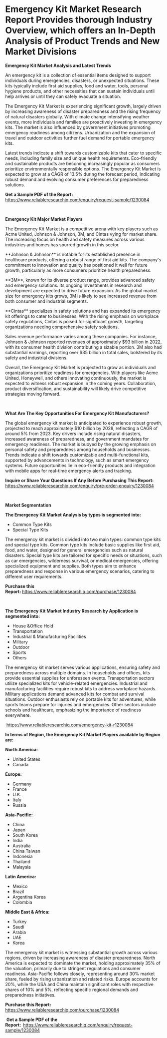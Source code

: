 <p><h1>Emergency Kit Market Research Report Provides thorough Industry Overview, which offers an In-Depth Analysis of Product Trends and New Market Divisions</h1></p><p><strong>Emergency Kit Market Analysis and Latest Trends</strong></p>
<p><p>An emergency kit is a collection of essential items designed to support individuals during emergencies, disasters, or unexpected situations. These kits typically include first aid supplies, food and water, tools, personal hygiene products, and other necessities that can sustain individuals until help arrives or until they can safely evacuate a situation.</p><p>The Emergency Kit Market is experiencing significant growth, largely driven by increasing awareness of disaster preparedness and the rising frequency of natural disasters globally. With climate change intensifying weather events, more individuals and families are proactively investing in emergency kits. The market is also influenced by government initiatives promoting emergency readiness among citizens. Urbanization and the expansion of travel and outdoor activities further fuel demand for portable emergency kits.</p><p>Latest trends indicate a shift towards customizable kits that cater to specific needs, including family size and unique health requirements. Eco-friendly and sustainable products are becoming increasingly popular as consumers prioritize environmentally responsible options. The Emergency Kit Market is expected to grow at a CAGR of 13.5% during the forecast period, indicating robust demand and evolving consumer preferences for preparedness solutions.</p></p>
<p><strong>Get a Sample PDF of the Report:&nbsp;</strong> <a href="https://www.reliableresearchiq.com/enquiry/request-sample/1230084?utm_campaign=3572&utm_medium=2&utm_source=Github&utm_content=ia&utm_term=13042025&utm_id=emergency-kit">https://www.reliableresearchiq.com/enquiry/request-sample/1230084</a></p>
<p>&nbsp;</p>
<p><strong>Emergency Kit Major Market Players</strong></p>
<p><p>The Emergency Kit Market is a competitive arena with key players such as Acme United, Johnson & Johnson, 3M, and Cintas vying for market share. The increasing focus on health and safety measures across various industries and homes has spurred growth in this sector.</p><p>**Johnson & Johnson** is notable for its established presence in healthcare products, offering a robust range of first aid kits. The company's commitment to innovation and quality has positioned it well for future growth, particularly as more consumers prioritize health preparedness.</p><p>**3M**, known for its diverse product range, provides advanced safety and emergency solutions. Its ongoing investments in research and development are expected to drive future expansion. As the global market size for emergency kits grows, 3M is likely to see increased revenue from both consumer and industrial segments.</p><p>**Cintas** specializes in safety solutions and has expanded its emergency kit offerings to cater to businesses. With the rising emphasis on workplace safety regulations, Cintas is poised for significant growth, targeting organizations needing comprehensive safety solutions.</p><p>Sales revenue performance varies among these companies. For instance, Johnson & Johnson reported revenues of approximately $93 billion in 2022, with its consumer health division contributing a sizable portion. 3M also had substantial earnings, reporting over $35 billion in total sales, bolstered by its safety and industrial divisions. </p><p>Overall, the Emergency Kit Market is projected to grow as individuals and organizations prioritize readiness for emergencies. With players like Acme United, Honeywell, and others innovating continuously, the market is expected to witness robust expansion in the coming years. Collaboration, product diversification, and sustainability will likely drive competitive strategies moving forward.</p></p>
<p>&nbsp;</p>
<p><strong>What Are The Key Opportunities For Emergency Kit Manufacturers?</strong></p>
<p><p>The global emergency kit market is anticipated to experience robust growth, projected to reach approximately $10 billion by 2028, reflecting a CAGR of around 5% from 2023. Key drivers include rising natural disasters, increased awareness of preparedness, and government mandates for emergency readiness. The market is buoyed by the growing emphasis on personal safety and preparedness among households and businesses. Trends indicate a shift towards customizable and multi-functional kits, supported by advancements in technology, such as smart emergency systems. Future opportunities lie in eco-friendly products and integration with mobile apps for real-time emergency alerts and tracking.</p></p>
<p><strong>Inquire or Share Your Questions If Any Before Purchasing This Report:</strong> <a href="https://www.reliableresearchiq.com/enquiry/pre-order-enquiry/1230084?utm_campaign=3572&utm_medium=2&utm_source=Github&utm_content=ia&utm_term=13042025&utm_id=emergency-kit">https://www.reliableresearchiq.com/enquiry/pre-order-enquiry/1230084</a></p>
<p>&nbsp;</p>
<p><strong>Market Segmentation</strong></p>
<p><strong>The Emergency Kit Market Analysis by types is segmented into:</strong></p>
<p><ul><li>Common Type Kits</li><li>Special Type Kits</li></ul></p>
<p><p>The emergency kit market is divided into two main types: common type kits and special type kits. Common type kits include basic supplies like first aid, food, and water, designed for general emergencies such as natural disasters. Special type kits are tailored for specific needs or situations, such as car emergencies, wilderness survival, or medical emergencies, offering specialized equipment and supplies. Both types aim to enhance preparedness and response in various emergency scenarios, catering to different user requirements.</p></p>
<p><strong>Purchase this Report:&nbsp;</strong><a href="https://www.reliableresearchiq.com/purchase/1230084?utm_campaign=3572&utm_medium=2&utm_source=Github&utm_content=ia&utm_term=13042025&utm_id=emergency-kit">https://www.reliableresearchiq.com/purchase/1230084</a></p>
<p>&nbsp;</p>
<p><strong>The Emergency Kit Market Industry Research by Application is segmented into:</strong></p>
<p><ul><li>House &Office Hold</li><li>Transportation</li><li>Industrial & Manufacturing Facilities</li><li>Military</li><li>Outdoor</li><li>Sports</li><li>Others</li></ul></p>
<p><p>The emergency kit market serves various applications, ensuring safety and preparedness across multiple domains. In households and offices, kits provide essential supplies for unforeseen events. Transportation sectors utilize specialized kits for vehicle-related emergencies. Industrial and manufacturing facilities require robust kits to address workplace hazards. Military applications demand advanced kits for combat and survival situations. Outdoor enthusiasts rely on portable kits for adventures, while sports teams prepare for injuries and emergencies. Other sectors include schools and healthcare, emphasizing the importance of readiness everywhere.</p></p>
<p><a href="https://www.reliableresearchiq.com/emergency-kit-r1230084?utm_campaign=3572&utm_medium=2&utm_source=Github&utm_content=ia&utm_term=13042025&utm_id=emergency-kit">&nbsp;https://www.reliableresearchiq.com/emergency-kit-r1230084</a></p>
<p><strong>In terms of Region, the Emergency Kit Market Players available by Region are:</strong></p>
<p>
    <p> <strong> North America: </strong>
        <ul>
            <li>United States</li>
            <li>Canada</li>
        </ul>
        </p> 
    <p> <strong> Europe: </strong>
        <ul>
            <li>Germany</li>
            <li>France</li>
            <li>U.K.</li>
            <li>Italy</li>
            <li>Russia</li>
        </ul>
        </p> 
    <p> <strong> Asia-Pacific: </strong>
        <ul>
            <li>China</li>
            <li>Japan</li>
            <li>South Korea</li>
            <li>India</li>
            <li>Australia</li>
            <li>China Taiwan</li>
            <li>Indonesia</li>
            <li>Thailand</li>
            <li>Malaysia</li>
        </ul>
        </p> 
    <p> <strong> Latin America: </strong>
        <ul>
            <li>Mexico</li>
            <li>Brazil</li>
            <li>Argentina Korea</li>
            <li>Colombia</li>
        </ul>
        </p> 
    <p> <strong> Middle East & Africa: </strong>
        <ul>
            <li>Turkey</li>
            <li>Saudi</li>
            <li>Arabia</li>
            <li>UAE</li>
            <li>Korea</li>
        </ul>
    </p>
    </p>
<p><p>The emergency kit market is witnessing substantial growth across various regions, driven by increasing awareness of disaster preparedness. North America is expected to dominate the market, holding approximately 35% of the valuation, primarily due to stringent regulations and consumer readiness. Asia-Pacific follows closely, representing around 30% market share, fueled by rising urbanization and related risks. Europe accounts for 20%, while the USA and China maintain significant roles with respective shares of 10% and 5%, reflecting specific regional demands and preparedness initiatives.</p></p>
<p><strong>Purchase this Report: </strong><a href="https://www.reliableresearchiq.com/purchase/1230084?utm_campaign=3572&utm_medium=2&utm_source=Github&utm_content=ia&utm_term=13042025&utm_id=emergency-kit">https://www.reliableresearchiq.com/purchase/1230084</a></p>
<p>&nbsp;<strong>Get a Sample PDF of the Report:&nbsp;&nbsp;</strong><a href="https://www.reliableresearchiq.com/enquiry/request-sample/1230084?utm_campaign=3572&utm_medium=2&utm_source=Github&utm_content=ia&utm_term=13042025&utm_id=emergency-kit">https://www.reliableresearchiq.com/enquiry/request-sample/1230084</a></p>
<p><strong></strong></p>
<p><p></p><p></p><p></p></p>